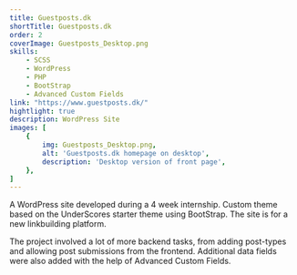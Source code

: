 ```yaml
---
title: Guestposts.dk
shortTitle: Guestposts.dk
order: 2
coverImage: Guestposts_Desktop.png
skills: 
    - SCSS
    - WordPress
    - PHP
    - BootStrap
    - Advanced Custom Fields
link: "https://www.guestposts.dk/"
hightlight: true
description: WordPress Site
images: [
    {
        img: Guestposts_Desktop.png,
        alt: 'Guestposts.dk homepage on desktop',
        description: 'Desktop version of front page',
    },
]
---
```


A WordPress site developed during a 4 week internship. Custom theme based on the UnderScores starter theme using BootStrap. The site is for a new linkbuilding platform.

The project involved a lot of more backend tasks, from adding post-types and allowing post submissions from the frontend. Additional data fields were also added with the help of Advanced Custom Fields.
